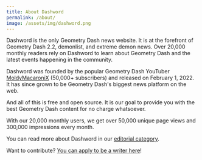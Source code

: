 ```yaml
---
title: About Dashword
permalink: /about/
image: /assets/img/dashword.png
---
```


Dashword is the only Geometry Dash news website. It is at the forefront of Geometry Dash 2.2, demonlist, and extreme demon news. Over 20,000 monthly readers rely on Dashword to learn about Geometry Dash and the latest events happening in the community.

Dashword was founded by the popular Geometry Dash YouTuber [MoldyMacaroniX](/authors/moldymacaronix/) (50,000+ subscribers) and released on February 1, 2022. It has since grown to be Geometry Dash's biggest news platform on the web.

And all of this is free and open source. It is our goal to provide you with the best Geometry Dash content for no charge whatsoever.

With our 20,000 monthly users, we get over 50,000 unique page views and 300,000 impressions every month.

You can read more about Dashword in our [editorial category](/categories/editorial/).

Want to contribute? [You can apply to be a writer here](/contribute/)!

<!-- # Dashword Team

* [MoldyMacaroniX](/authors/moldymacaronix/) — Lead Developer
    * [EsmiK](/authors/esmik/) — Developer
* [Unfilled (apply)](/contribute/) — Lead 2.2 Writer
* [Unfilled (apply)](/contribute/) — Lead Demonlist Writer
* [Unfilled (apply)](/contribute/) — Lead Community Writer -->
